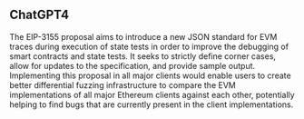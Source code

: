 ## ChatGPT4

The EIP-3155 proposal aims to introduce a new JSON standard for EVM traces during execution of state tests in order to improve the debugging of smart contracts and state tests. It seeks to strictly define corner cases, allow for updates to the specification, and provide sample output. Implementing this proposal in all major clients would enable users to create better differential fuzzing infrastructure to compare the EVM implementations of all major Ethereum clients against each other, potentially helping to find bugs that are currently present in the client implementations.
